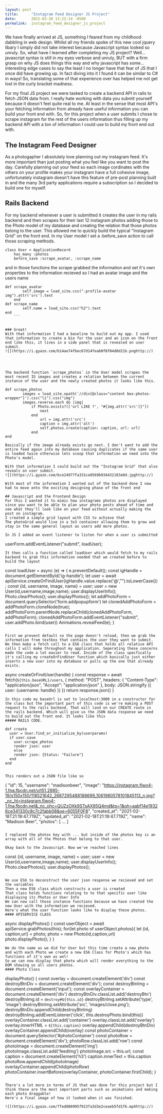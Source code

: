 ```yaml
---
layout: post
title:      "Instagram Feed Designer JS Project"
date:       2021-02-20 13:22:14 -0500
permalink:  instagram_feed_designer_js_project
---
```



We have finally arrived at JS, something I feared from my childhood dabbling in web design. 
Whilst all my friends spoke of this new cool jquery libary I simply did not take interest because Javascript syntax looked so unruly.
So, what have I learned after completing my JS project? Well... javascript syntax is still in my eyes verbose and unruly, BUT with a firm grasp on why JS does things this way and why javascript has some... interesting edge cases to say the least I no longer have that fear of JS that I once did have growing up. In fact diving into it I found it can be similar to C# in ways! So, translating some of that experience over has helped me not get lost in the curly bracket madness.


For my final JS project we were tasked to create a backend API in rails to fetch JSON data from. I really hate working with data you submit yourself because it doesn't feel quite real to me. At least in the sense that most API's your fetching information from already have useful information you can build your front end with. 
So, for this project when a user submits I chose to scrape instagram for the rest of the users information thus filling up my backend API with a ton of information I could use to build my front end out with.

## The Instagram Feed Designer
As a photogapher I absolutely love planning out my instagram feed. It's more important than just posting what you feel like you want to post the day. Carefully planning out your feed so each image cordinates with the others on your profile makes your instagram have a full cohesive image, unfortunately instagram doesn't have this feature of pre-post planning built in and the many 3rd party applications require a subscription so I decided to build one for myself.

## Rails Backend
For my backend whenever a user is submitted it creates the user in my rails backend and then scrapes for their last 12 instagram photos adding those to the Photo model of my database and creating the relation that those photos belong to the user. This allowed me to quickly build the typical "Instagram Grid" on the front end.
In my User model I set a :before_save action to call those scraping methods.
```
class User < ApplicationRecord
    has_many :photos
    before_save :scrape_avatar, :scrape_name
```
and in those functions the scrape grabbed the information and set it's own properties to the information recieved so I had an avatar image and the users name
```
def scrape_avatar
        self.image = load_site.css(".profile-avatar img").attr('src').text
    end
def scrape_name
        self.name = load_site.css("h2").text
end
	```
	

### Great!
With that information I had a baseline to build out my app. I used that information to create a bio for the user and an icon on the front end like this, it lives in a side panel that is revealed on user submit.
![](https://i.gyazo.com/b14ae74fbec67d14fea60f8f84d8d21b.pnghttp://)




The backend function `scrape_photos` in the User model scrapes the most recent IG images and creates a relation between the current instance of the user and the newly created photos it looks like this.
```
    def scrape_photos
            images = load_site.xpath('//div[@class="content box-photos-wrapper"]').css("li").css("img")
            images.reverse.each do |img|
                if Photo.exists?(['url LIKE ?', "#{img.attr('src')}"])
                    next
                end
                    url = img.attr('src')
                    caption = img.attr('alt')
                    self.photos.create(caption: caption, url: url)
                end
    end
```
Basically if the image already exists go next. I don't want to add the entire feed again into my database causing duplicates if the same user is loaded twice otherwise lets scoop that information we need into the Photo's model.

With that information I could build out the "Instagram Grid" that also reveals on user submit.
![](https://i.gyazo.com/bce24977fa331ce8569b934432183e0d.jpghttp://)

With most of the information I wanted out of the backend done I now had to move onto the exciting designing phase of the front end

## Javascript and the Frontend Design
For this I wanted it to mimic how instagrams photos are displayed since you want to be able to plan your photo posts ahead of time and see what they'll look like on your feed without actually making the post on instagram.
I created a simple grid layout with CSS to achieve that
The photoGrid would live in a 3x3 container allowing them to grow and stay in the same general layout as users add more photos.

In JS I added an event listener to listen for when a user is submitted
```
userForm.addEventListener("submit", loadUser);
```
It then calls a function called loadUser which would fetch to my rails backend to grab this information needed that we created before to build the layout
```
const loadUser = async (e) => {
    e.preventDefault();
    const igHandle = document.getElementById('ig-handle');
    let user = await apiService.createOrFindUser(igHandle.value.replace('@',"").toLowerCase());
    const {id, username, image, name} = user;
    user = new User(id,username,image,name);
    user.displayUserInfo();
    Photo.clearPhotos();
    user.displayPhotos();
    let addPhotoForm = document.querySelector('form.addpopupform')
    let clonedAddPhotoForm = addPhotoForm.cloneNode(true);
    addPhotoForm.parentNode.replaceChild(clonedAddPhotoForm, addPhotoForm);
    clonedAddPhotoForm.addEventListener("submit", user.addPhoto.bind(user))
    Animations.revealFeed(e);
}
```

First we prevent default so the page doesn't reload, then we grab the information from textbox that contains the user they want to submit.
We then make a fetch call to a ES6 class that holds all relative API calls I will make throughout my application. Seperating these concerns made the code a lot easier to read. Inside of the class specfically it's calling my createOrFindUser function which basically just either inserts a new user into my database or pulls up the one that already exists.
```
async createOrFindUser(handle) {
        const response = await fetch(`${this.baseURL}/users`, {
            method: "POST",
            headers: {
                "Content-Type": "application/json",
                "Accept": "application/json"
            },
            body: JSON.stringify ({
                user: {username: handle}
            })
        })
    return response.json()
    }
```
In this code my baseUrl is set to localhost:3000 in a constructor for the class but the important part of this code is we're making a POST request to the rails backend. That will land on our CREATE route in the rails backend. Which will give us the JSON data response we need to build out the front end. It looks like this
##### RAILS CODE.
```
    def create
      user = User.find_or_initialize_by(userparams)
      if user.save
        user.scrape_photos
        render json: user
        else
        render json: {Status: "Failure"}
      end
    end
```

This renders out a JSON file like so 
```
{
  "id": 15,
  "username": "madisonbeer",
  "image": "https://instagram.flwo4-1.fna.fbcdn.net/v/t51.2885-19/s150x150/118521642_2687295488188699_1061980578101845113_n.jpg?_nc_ht=instagram.flwo4-1.fna.fbcdn.net&_nc_ohc=QUZzOXk9STsAX95Q4md&tp=1&oh=aabf14e19326ce341330c8c7c2fabb08&oe=6055F0F8",
  "created_at": "2021-02-18T21:19:47.719Z",
  "updated_at": "2021-02-18T21:19:47.719Z",
  "name": "Madison Beer",
  "photos": [ ... ]
```

I replaced the photos key with ... but inside of the photos key is an array with all of the Photos that belong to that user.

Okay back to the Javascript. Now we've reached lines
```
const {id, username, image, name} = user;
    user = new User(id,username,image,name);
    user.displayUserInfo();
    Photo.clearPhotos();
    user.displayPhotos();
```

We use ES6 to deconstruct the user json response we recieved and set the variables
Then a new ES6 class which constructs a user is created
That class holds functions relating to to that specific user like displaying its Photos or User Info
We can now call those instance functions because we have created the new User with the information we recieved.
Here's what the user function looks like to display those photos.
#### APISERVICE CLASS
```
async displayPhotos() {
        const userObject = await apiService.grabPhotos(this);
        for(let photo of userObject.photos){
                let {id, caption,url} = photo;
                photo = new Photo(id,caption,url)
                photo.displayPhoto();
        }
    }
```
We do the same as we did for User but this time create a new photo
and with each Photo we create a new ES6 Class for Photo's which has functions of it's own as wel!
So we can now display that photo which will render everything to the DOM showing us all users photos.
#### Photo Class
```
displayPhoto() {
        const overlay = document.createElement('div')
        const destroyBtnDiv = document.createElement('div');
        const destroyBtnImg = document.createElement('input');
        const overlayContainer = document.createElement('div')
        destroyBtnDiv.classList.add('destroyBtn')
        destroyBtnImg.id = `destroy#${this.id}`
        destroyBtnImg.setAttribute('type', 'image')
        destroyBtnImg.setAttribute('src', 'images/close.png');
        destroyBtnDiv.appendChild(destroyBtnImg)
        destroyBtnImg.addEventListener('click', this.destroyPhoto.bind(this))
        overlayContainer.classList.add('container')
        overlay.classList.add('overlay')
        overlay.innerHTML = `${this.caption}`
        overlay.appendChild(destroyBtnDiv)
        overlayContainer.appendChild(overlay)
        const photoContainer = document.querySelector('#photoContainer')
        const photoRow = document.createElement('div');
        photoRow.classList.add('row')
        const photoImage = document.createElement('img')
        photoImage.classList.add('feedImg')
        photoImage.src = this.url;
        const caption = document.createElement('h3')
        caption.innerText = this.caption
        photoRow.appendChild(photoImage)
        overlayContainer.appendChild(photoRow)
        photoContainer.insertBefore(overlayContainer, photoContainer.firstChild);
    }
```

There's a lot more in terms of JS that was done for this project but I think these are the most important parts such as animations and making each photo draggable!
Here's a final image of how it looked when it was finished.

![](https://i.gyazo.com/7fed806995f913fa3d3e2ceaeb5fd1f6.mp4http://)
